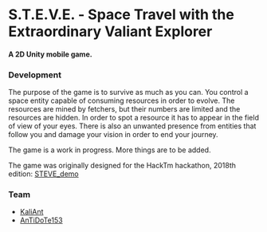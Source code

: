 # S.T.E.V.E. - Space Travel with the Extraordinary Valiant Explorer
#### A 2D Unity mobile game.

### Development

The purpose of the game is to survive as much as you can. You control a space entity capable of consuming resources in order to evolve. The resources are mined by fetchers, but their numbers are limited and the resources are hidden. In order to spot a resource it has to appear in the field of view of your eyes. There is also an unwanted presence from entities that follow you and damage your vision in order to end your journey. 

The game is a work in progress. More things are to be added.

The game was originally designed for the HackTm hackathon, 2018th edition: [STEVE_demo](https://github.com/KaliAnt/STEVE_demo)

### Team

- [KaliAnt](https://github.com/KaliAnt)
- [AnTiDoTe153](https://github.com/AnTiDoTe153)
